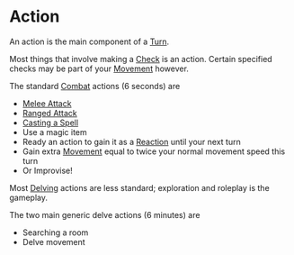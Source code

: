 # Action

An action is the main component of a [Turn](Turn.md). 

Most things that involve making a [Check](Check.md) is an action. 
	Certain specified checks may be part of your [Movement](Movement.md) however.

The standard [Combat](Combat.md) actions (6 seconds) are
- [Melee Attack](Melee%20Attack.md)
- [Ranged Attack](Ranged%20Attack.md)
- [Casting a Spell](../Magic/Spellcasting.md)
- Use a magic item
- Ready an action to gain it as a [Reaction](Reaction.md) until your next turn
- Gain extra [Movement](Movement.md) equal to twice your normal movement speed this turn
- Or Improvise!

Most [Delving](Delving.md) actions are less standard; exploration and roleplay is the gameplay.

The two main generic delve actions (6 minutes) are
- Searching a room
- Delve movement